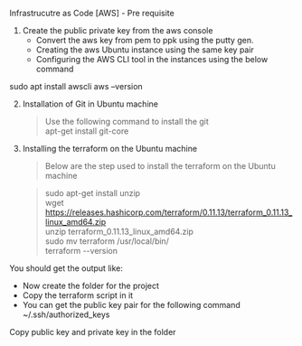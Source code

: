 Infrastrucutre as Code [AWS] - Pre requisite

1. Create the public private key from the aws console
    * Convert the aws key from pem to ppk using the putty gen.
    * Creating the aws Ubuntu instance using the same key pair
    * Configuring the AWS  CLI tool in the instances using the below command 

sudo apt  install awscli
aws –version 

2. Installation of Git in Ubuntu machine 
    > Use the following command to install the git   
    > apt-get install git-core

3. Installing the terraform on the Ubuntu machine 
    > Below are the step used to install the terraform on the Ubuntu machine  
    
    > sudo apt-get install unzip  
    > wget https://releases.hashicorp.com/terraform/0.11.13/terraform_0.11.13_linux_amd64.zip  
    > unzip terraform_0.11.13_linux_amd64.zip  
    > sudo mv terraform /usr/local/bin/  
    > terraform --version  


You should get the output like:
 
* Now create the folder for the project 
* Copy the terraform script in it 
* You can get the public key pair for the following command 
~/.ssh/authorized_keys

Copy public key and private key in the folder
